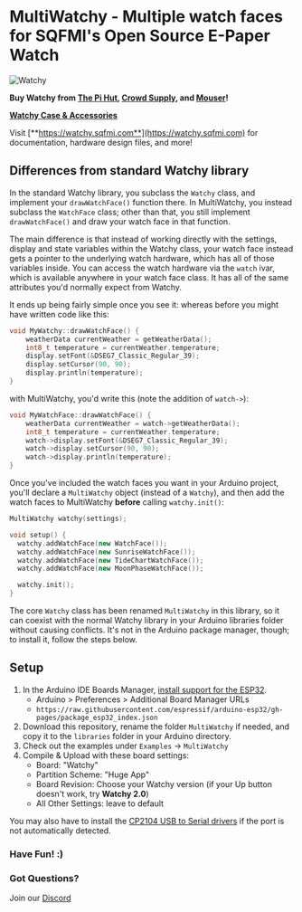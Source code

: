 # MultiWatchy - Multiple watch faces for SQFMI's Open Source E-Paper Watch

![Watchy](https://watchy.sqfmi.com/img/watchy_render.png)

**Buy Watchy from [The Pi Hut](https://thepihut.com/collections/sqfmi), [Crowd Supply](https://www.crowdsupply.com/sqfmi/watchy), and [Mouser](https://www.mouser.com/ProductDetail/SQFMI/SQFMI-WATCHY-10?qs=DRkmTr78QARN9VSJRzqRxw%3D%3D)!**

[**Watchy Case & Accessories**](https://shop.sqfmi.com)

Visit [**https://watchy.sqfmi.com**](https://watchy.sqfmi.com) for documentation, hardware design files, and more!

## Differences from standard Watchy library

In the standard Watchy library, you subclass the `Watchy` class, and implement your `drawWatchFace()` function there. In MultiWatchy, you instead subclass the `WatchFace` class; other than that, you still implement `drawWatchFace()` and draw your watch face in that function.

The main difference is that instead of working directly with the settings, display and state variables within the Watchy class, your watch face instead gets a pointer to the underlying watch hardware, which has all of those variables inside. You can access the watch hardware via the `watch` ivar, which is available anywhere in your watch face class. It has all of the same attributes you'd normally expect from Watchy.

It ends up being fairly simple once you see it: whereas before you might have written code like this:

```cpp
void MyWatchy::drawWatchFace() {
    weatherData currentWeather = getWeatherData();
    int8_t temperature = currentWeather.temperature;
    display.setFont(&DSEG7_Classic_Regular_39);
    display.setCursor(90, 90);
    display.println(temperature);
}
```

with MultiWatchy, you'd write this (note the addition of `watch->`):

```cpp
void MyWatchFace::drawWatchFace() {
    weatherData currentWeather = watch->getWeatherData();
    int8_t temperature = currentWeather.temperature;
    watch->display.setFont(&DSEG7_Classic_Regular_39);
    watch->display.setCursor(90, 90);
    watch->display.println(temperature);
}
```

Once you've included the watch faces you want in your Arduino project, you'll declare a `MultiWatchy` object (instead of a `Watchy`), and then add the watch faces to MultiWatchy **before** calling `watchy.init()`:

```cpp
MultiWatchy watchy(settings);

void setup() {
  watchy.addWatchFace(new WatchFace());
  watchy.addWatchFace(new SunriseWatchFace());
  watchy.addWatchFace(new TideChartWatchFace());
  watchy.addWatchFace(new MoonPhaseWatchFace());

  watchy.init();
}
```

The core `Watchy` class has been renamed `MultiWatchy` in this library, so it can coexist with the normal Watchy library in your Arduino libraries folder without causing conflicts. It's not in the Arduino package manager, though; to install it, follow the steps below.

## Setup
1. In the Arduino IDE Boards Manager, [install support for the ESP32](https://docs.espressif.com/projects/arduino-esp32/en/latest/installing.html).
    * Arduino > Preferences > Additional Board Manager URLs
    * ```https://raw.githubusercontent.com/espressif/arduino-esp32/gh-pages/package_esp32_index.json```
2. Download this repository, rename the folder `MultiWatchy` if needed, and copy it to the `libraries` folder in your Arduino directory. 
3. Check out the examples under ```Examples``` -> ```MultiWatchy```
4. Compile & Upload with these board settings:
    * Board: "Watchy"
    * Partition Scheme: "Huge App"
    * Board Revision: Choose your Watchy version (if your Up button doesn't work, try **Watchy 2.0**)
    * All Other Settings: leave to default

You may also have to install the [CP2104 USB to Serial drivers](https://www.silabs.com/products/development-tools/software/usb-to-uart-bridge-vcp-drivers) if the port is not automatically detected.

### Have Fun! :)


### Got Questions?

Join our [Discord](https://discord.gg/ZXDegGV8E7)


